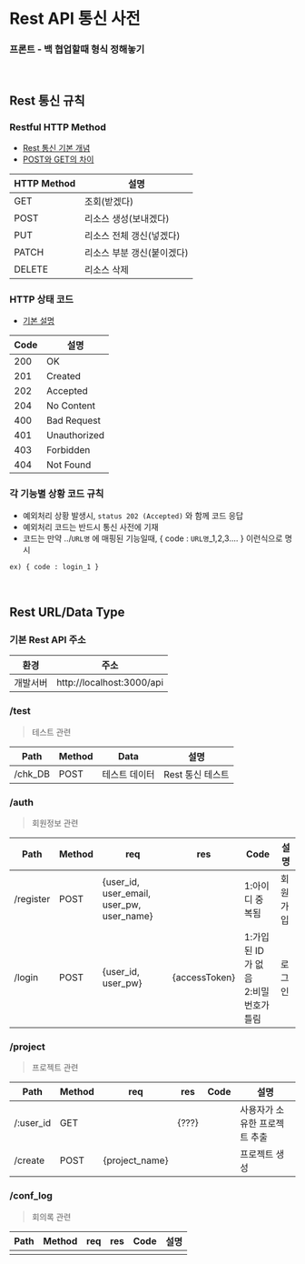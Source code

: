 # Rest API 통신 사전

### 프론트 - 백 협업할때 형식 정해놓기

<br>

## Rest 통신 규칙

### Restful HTTP Method

- [Rest 통신 기본 개념](https://one-it.tistory.com/entry/RESTful-API-%EC%84%A4%EA%B3%84-%EA%B7%9C%EC%B9%99)
- [POST와 GET의 차이](https://im-developer.tistory.com/166)

|HTTP Method|설명|
|---|---|
|GET|조회(받겠다)|
|POST|리소스 생성(보내겠다)|
|PUT|리소스 전체 갱신(넣겠다)|
|PATCH|리소스 부분 갱신(붙이겠다)|
|DELETE|리소스 삭제|

### HTTP 상태 코드

- [기본 설명](https://sanghaklee.tistory.com/61)

|Code|설명|
|---|---|
|200|OK|
|201|Created|
|202|Accepted|
|204|No Content|
|400|Bad Request|
|401|Unauthorized|
|403|Forbidden|
|404|Not Found|

### 각 기능별 상황 코드 규칙

- 예외처리 상황 발생시, `status 202 (Accepted)` 와 함께 코드 응답
- 예외처리 코드는 반드시 통신 사전에 기재
- 코드는 만약 ../`URL명` 에 매핑된 기능일때, { code : `URL명`_1,2,3.... } 이런식으로 명시
```
ex) { code : login_1 }
```

<br>

## Rest URL/Data Type

### 기본 Rest API 주소

|환경|주소|
|---|---|
|개발서버|http://localhost:3000/api|

### /test
> 테스트 관련

|Path|Method|Data|설명|
|---|---|---|---|
|/chk_DB|POST|테스트 데이터|Rest 통신 테스트|

### /auth
> 회원정보 관련

|Path|Method|req|res|Code|설명|
|---|---|---|---|---|---|
|/register|POST|{user_id, user_email, user_pw, user_name}||1:아이디 중복됨|회원가입|
|/login|POST|{user_id, user_pw}|{accessToken}|1:가입된 ID가 없음 <br>2:비밀번호가 틀림|로그인|

### /project
> 프로젝트 관련

|Path|Method|req|res|Code|설명|
|---|---|---|---|---|---|
|/:user_id|GET||{???}||사용자가 소유한 프로젝트 추출|
|/create|POST|{project_name}|||프로젝트 생성|

### /conf_log
> 회의록 관련

|Path|Method|req|res|Code|설명|
|---|---|---|---|---|---|
|||||||